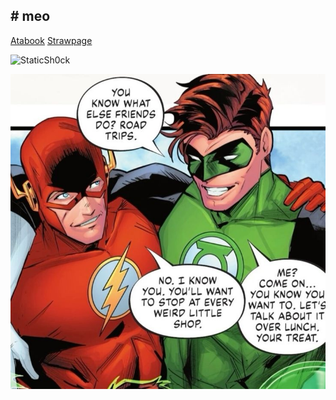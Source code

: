 ## # meo
[Atabook](https://angelcake.atabook.org/)   [Strawpage](https://ang3lcake.straw.page)


![StaticSh0ck
](https://komarev.com/ghpvc/?username=your-github-username&color=green)

![image_alt](https://github.com/StaticSh0ck/StaticSh0ck/blob/d1268c9e77cc3c6447c012d9cc4a2e234f88f5b4/97602c8032d6f4e57c4cb9797dde21ce.jpg)

<!--](https://github.com/StaticSh0ck/StaticSh0ck/blob/main/97602c8032d6f4e57c4cb9797dde21ce.jpg?raw=true)

